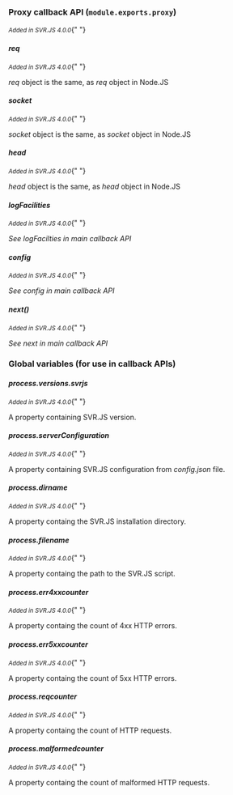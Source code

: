 ### Proxy callback API (`module.exports.proxy`)

<small>_Added in SVR.JS 4.0.0_</small>{" "}

#### _req_

<small>_Added in SVR.JS 4.0.0_</small>{" "}

_req_ object is the same, as _req_ object in Node.JS

#### _socket_

<small>_Added in SVR.JS 4.0.0_</small>{" "}

_socket_ object is the same, as _socket_ object in Node.JS

#### _head_

<small>_Added in SVR.JS 4.0.0_</small>{" "}

_head_ object is the same, as _head_ object in Node.JS

#### _logFacilities_

<small>_Added in SVR.JS 4.0.0_</small>{" "}

_See logFacilties in main callback API_

#### _config_

<small>_Added in SVR.JS 4.0.0_</small>{" "}

_See config in main callback API_

#### _next()_

<small>_Added in SVR.JS 4.0.0_</small>{" "}

_See next in main callback API_

### Global variables (for use in callback APIs)

#### _process.versions.svrjs_

<small>_Added in SVR.JS 4.0.0_</small>{" "}

A property containing SVR.JS version.

#### _process.serverConfiguration_

<small>_Added in SVR.JS 4.0.0_</small>{" "}

A property containing SVR.JS configuration from _config.json_ file.

#### _process.dirname_

<small>_Added in SVR.JS 4.0.0_</small>{" "}

A property containg the SVR.JS installation directory.

#### _process.filename_

<small>_Added in SVR.JS 4.0.0_</small>{" "}

A property containg the path to the SVR.JS script.

#### _process.err4xxcounter_

<small>_Added in SVR.JS 4.0.0_</small>{" "}

A property containg the count of 4xx HTTP errors.

#### _process.err5xxcounter_

<small>_Added in SVR.JS 4.0.0_</small>{" "}

A property containg the count of 5xx HTTP errors.

#### _process.reqcounter_

<small>_Added in SVR.JS 4.0.0_</small>{" "}

A property containg the count of HTTP requests.

#### _process.malformedcounter_

<small>_Added in SVR.JS 4.0.0_</small>{" "}

A property containg the count of malformed HTTP requests.
